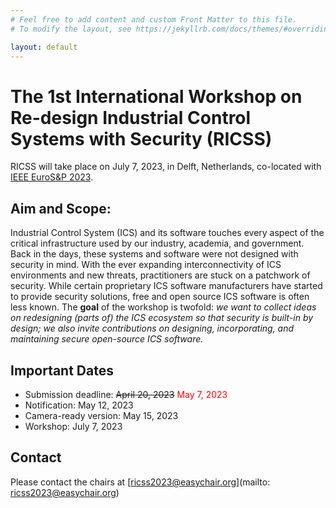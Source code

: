```yaml
---
# Feel free to add content and custom Front Matter to this file.
# To modify the layout, see https://jekyllrb.com/docs/themes/#overriding-theme-defaults

layout: default
---
```


# The 1st International Workshop on Re-design Industrial Control Systems with Security (RICSS)

RICSS will take place on July 7, 2023, in Delft, Netherlands, co-located with [IEEE EuroS&P 2023](https://eurosp2023.ieee-security.org/index.html). 

## Aim and Scope: 

Industrial Control System (ICS) and its software touches every aspect of the critical infrastructure used by our industry, academia, and government. Back in the days, these systems and software were not designed with security in mind. With the ever expanding interconnectivity of ICS environments and new threats, practitioners are stuck on a patchwork of security. While certain proprietary ICS software manufacturers have started to provide security solutions, free and open source ICS software is often less known. The **goal** of the workshop is twofold: *we want to collect ideas on redesigning (parts of) the ICS ecosystem so that security is built-in by design; we also invite contributions on designing, incorporating, and maintaining secure open-source ICS software.*


## Important Dates

- Submission deadline: ~~April 20, 2023~~ <span style="color:red">May 7, 2023</span>
- Notification: May 12, 2023
- Camera-ready version: May 15, 2023
- Workshop: July 7, 2023

## Contact

Please contact the chairs at [ricss2023@easychair.org](mailto: ricss2023@easychair.org)




